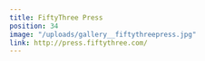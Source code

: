 ```yaml
---
title: FiftyThree Press
position: 34
image: "/uploads/gallery__fiftythreepress.jpg"
link: http://press.fiftythree.com/
---
```


